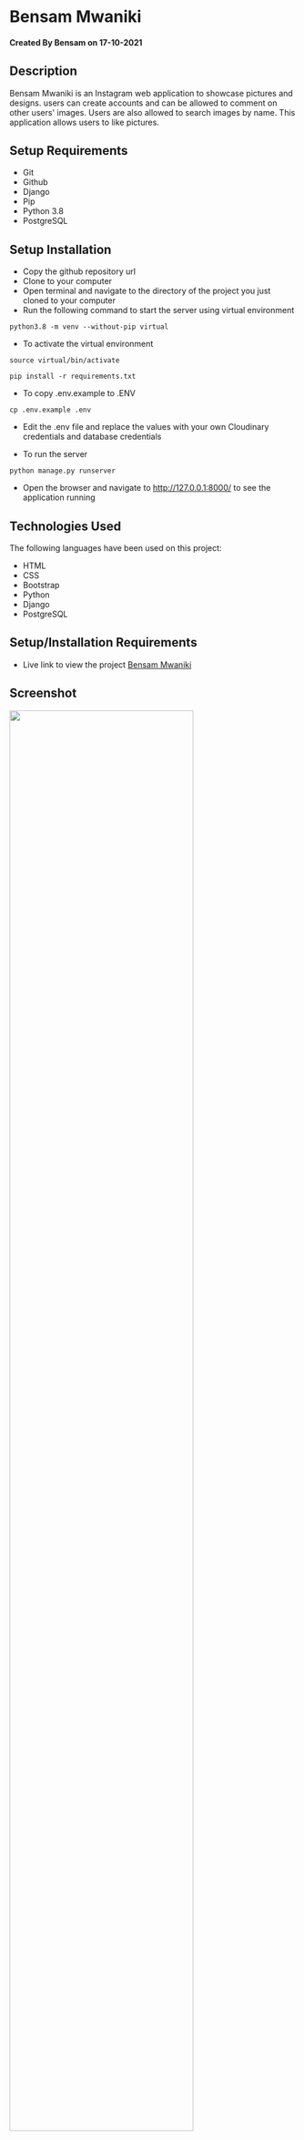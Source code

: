 # Bensam Mwaniki

#### Created By Bensam on 17-10-2021

## Description

Bensam Mwaniki is an Instagram web application to showcase pictures and designs. users can create accounts and can be allowed to comment on other users' images. Users are also allowed to search images by name. This application allows users to like pictures.

## Setup Requirements

- Git
- Github
- Django 
- Pip
- Python 3.8
- PostgreSQL

## Setup Installation

- Copy the github repository url
- Clone to your computer
- Open terminal and navigate to the directory of the project you just cloned to your computer
- Run the following command to start the server using virtual environment

```
python3.8 -m venv --without-pip virtual
```

- To activate the virtual environment

```
source virtual/bin/activate
```

```
pip install -r requirements.txt
```

- To copy .env.example to .ENV

```
cp .env.example .env
```

- Edit the .env file and replace the values with your own Cloudinary credentials and database credentials

- To run the server

```
python manage.py runserver

```


- Open the browser and navigate to http://127.0.0.1:8000/ to see the application running

## Technologies Used

The following languages have been used on this project:

- HTML
- CSS
- Bootstrap
- Python
- Django
- PostgreSQL

## Setup/Installation Requirements

- Live link to view the project <a target="_blank" href="https://github.com/bensammwaniki/portfolio.git">Bensam Mwaniki</a>

## Screenshot

  <img src="./static/img/1.PNG" width="80%">
  <img src="./static/img/2.png" width="80%">
  <img src="./static/img/3.png" width="80%">
  <img src="./static/img/4.png" width="80%">


    
## Known Bugs

no known bugs

## Support and contact details
- Email: bensammwaniki@gmail.com

## License

Copyright (c) 2021 bensam mwaniki

Permission is hereby granted, free of charge, to any person obtaining a copy
of this software and associated documentation files , to deal
in the Software without restriction, including without limitation the rights
to use, copy, modify, merge, publish, distribute, sublicense, and/or sell
copies of the Software, and to permit persons to whom the Software is
furnished to do so, subject to the following conditions:

The above copyright notice and this permission notice shall be included in all
copies or substantial portions of the Software.

THE SOFTWARE IS PROVIDED "AS IS", WITHOUT WARRANTY OF ANY KIND, EXPRESS OR
IMPLIED, INCLUDING BUT NOT LIMITED TO THE WARRANTIES OF MERCHANTABILITY,
FITNESS FOR A PARTICULAR PURPOSE AND NONINFRINGEMENT. IN NO EVENT SHALL THE
AUTHORS OR COPYRIGHT HOLDERS BE LIABLE FOR ANY CLAIM, DAMAGES OR OTHER
LIABILITY, WHETHER IN AN ACTION OF CONTRACT, TORT OR OTHERWISE, ARISING FROM,
OUT OF OR IN CONNECTION WITH THE SOFTWARE OR THE USE OR OTHER DEALINGS IN THE
SOFTWARE.